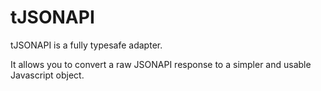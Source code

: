 # tJSONAPI

tJSONAPI is a fully typesafe adapter.

It allows you to convert a raw JSONAPI response to a simpler and usable Javascript object.


